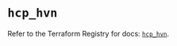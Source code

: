 # `hcp_hvn`

Refer to the Terraform Registry for docs: [`hcp_hvn`](https://registry.terraform.io/providers/hashicorp/hcp/0.95.1/docs/resources/hvn).
